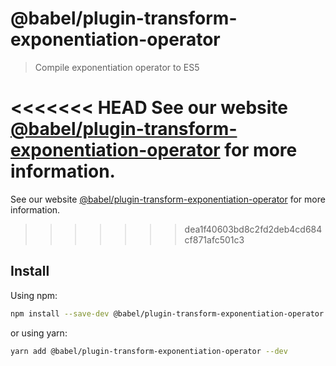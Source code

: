 # @babel/plugin-transform-exponentiation-operator

> Compile exponentiation operator to ES5

<<<<<<< HEAD
See our website [@babel/plugin-transform-exponentiation-operator](https://babeljs.io/docs/en/next/babel-plugin-transform-exponentiation-operator.html) for more information.
=======
See our website [@babel/plugin-transform-exponentiation-operator](https://babeljs.io/docs/en/babel-plugin-transform-exponentiation-operator) for more information.
>>>>>>> dea1f40603bd8c2fd2deb4cd684cf871afc501c3

## Install

Using npm:

```sh
npm install --save-dev @babel/plugin-transform-exponentiation-operator
```

or using yarn:

```sh
yarn add @babel/plugin-transform-exponentiation-operator --dev
```

